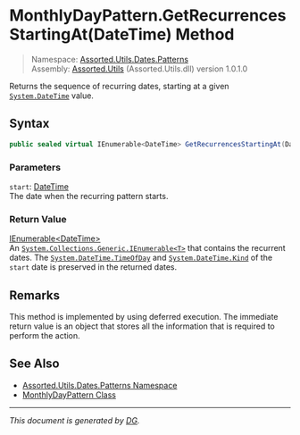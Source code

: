 ﻿# MonthlyDayPattern.GetRecurrencesStartingAt(DateTime) Method

> Namespace: [Assorted.Utils.Dates.Patterns](index.md#assortedutilsdatespatterns-namespace)\
> Assembly: [Assorted.Utils](index.md) (Assorted.Utils.dll) version 1.0.1.0

Returns the sequence of recurring dates, starting at a given [`System.DateTime`](https://docs.microsoft.com/en-us/dotnet/api/system.datetime) value.

## Syntax

```csharp
public sealed virtual IEnumerable<DateTime> GetRecurrencesStartingAt(DateTime start)
```

### Parameters

`start`: [DateTime](https://docs.microsoft.com/en-us/dotnet/api/system.datetime)\
The date when the recurring pattern starts.

### Return Value

[IEnumerable\<DateTime>](https://docs.microsoft.com/en-us/dotnet/api/system.collections.generic.ienumerable-1)\
An [`System.Collections.Generic.IEnumerable<T>`](https://docs.microsoft.com/en-us/dotnet/api/system.collections.generic.ienumerable-1) that contains the recurrent dates. The [`System.DateTime.TimeOfDay`](https://docs.microsoft.com/en-us/dotnet/api/system.datetime.timeofday) and [`System.DateTime.Kind`](https://docs.microsoft.com/en-us/dotnet/api/system.datetime.kind) of the `start` date is preserved in the returned dates.

## Remarks

This method is implemented by using deferred execution. The immediate return value is an object that stores all the information that is required to perform the action.

## See Also

- [Assorted.Utils.Dates.Patterns Namespace](index.md#assortedutilsdatespatterns-namespace)
- [MonthlyDayPattern Class](Assorted.Utils.Dates.Patterns.MonthlyDayPattern.md)

---

_This document is generated by [DG](https://github.com/Khojasteh/dg)._
